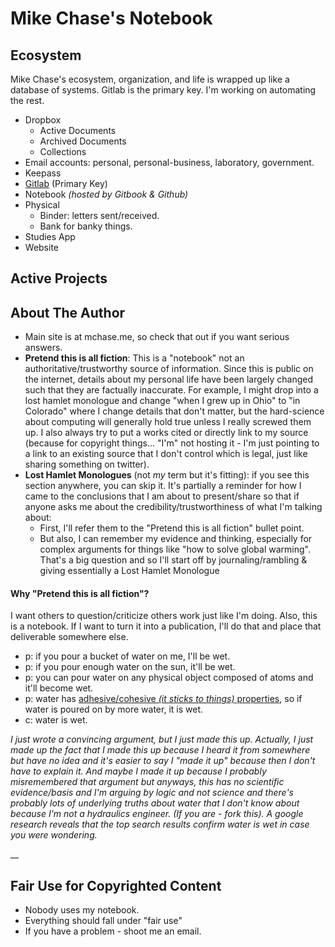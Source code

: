 # Mike Chase's Notebook

## Ecosystem

Mike Chase's ecosystem, organization, and life is wrapped up like a database of systems. Gitlab is the primary key. I'm working on automating the rest.

* Dropbox
  * Active Documents
  * Archived Documents
  * Collections
* Email accounts: personal, personal-business, laboratory, government.
* Keepass
* [Gitlab](https://gitlab.com/MikeChase) (Primary Key)
* Notebook _(hosted by Gitbook & Github)_
* Physical
  * Binder: letters sent/received.
  * Bank for banky things.
* Studies App
* Website

## Active Projects



## About The Author

* Main site is at mchase.me, so check that out if you want serious answers.
* **Pretend this is all fiction**: This is a "notebook" not an authoritative/trustworthy source of information. Since this is public on the internet, details about my personal life have been largely changed such that they are factually inaccurate. For example, I might drop into a lost hamlet monologue and change "when I grew up in Ohio" to "in Colorado" where I change details that don't matter, but the hard-science about computing will generally hold true unless I really screwed them up. I also always try to put a works cited or directly link to my source (because for copyright things... "I'm" not hosting it - I'm just pointing to a link to an existing source that I don't control which is legal, just like sharing something on twitter).&#x20;
* **Lost Hamlet Monologues** (not _my_ term but it's fitting): if you see this section anywhere, you can skip it. It's partially a reminder for how I came to the conclusions that I am about to present/share so that if anyone asks me about the credibility/trustworthiness of what I'm talking about:
  * First, I'll refer them to the "Pretend this is all fiction" bullet point.
  * But also, I can remember my evidence and thinking, especially for complex arguments for things like "how to solve global warming". That's a big question and so I'll start off by journaling/rambling & giving essentially a Lost Hamlet Monologue

#### Why "Pretend this is all fiction"?

I want others to question/criticize others work just like I'm doing. Also, this is a notebook. If I want to turn it into a publication, I'll do that and place that deliverable somewhere else.

* p: if you pour a bucket of water on me, I'll be wet.
* p: if you pour enough water on the sun, it'll be wet.
* p: you can pour water on any physical object composed of atoms and it'll become wet.
* p: water has [adhesive/cohesive  _(it sticks to things)_ properties](https://www.usgs.gov/media/images/strong-polar-bond-between-water-molecules-creates-water-cohesion), so if water is poured on by more water, it is wet.
* c: water is wet.

_I just wrote a convincing argument, but I just made this up. Actually, I just made up the fact that I made this up because I heard it from somewhere but have no idea and it's easier to say I "made it up" because then I don't have to explain it. And maybe I made it up because I probably misremembered that argument but anyways, this has no scientific evidence/basis and I'm arguing by logic and not science and there's probably lots of underlying truths about water that I don't know about because I'm not a hydraulics engineer. (If you are - fork this). A google research reveals that the top search results confirm water is wet in case you were wondering._

__

## Fair Use for Copyrighted Content

* Nobody uses my notebook.
* Everything should fall under "fair use"
* If you have a problem - shoot me an email.
